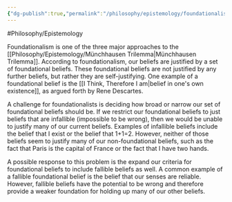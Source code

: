 ```yaml
---
{"dg-publish":true,"permalink":"/philosophy/epistemology/foundationalism/"}
---
```



#Philosophy/Epistemology 

Foundationalism is one of the three major approaches to the [[Philosophy/Epistemology/Münchhausen Trilemma\|Münchhausen Trilemma]].  According to foundationalism, our beliefs are justified by a set of foundational beliefs. These foundational beliefs are not justified by any further beliefs, but rather they are self-justifying. One example of a foundational belief is the [[I Think, Therefore I am\|belief in one's own existence]], as argued forth by Rene Descartes.

A challenge for foundationalists is deciding how broad or narrow our set of foundational beliefs should be. If we restrict our foundational beliefs to just beliefs that are infallible (impossible to be wrong), then we would be unable to justify many of our current beliefs. Examples of infallible beliefs include the belief that I exist or the belief that 1+1=2. However, neither of those beliefs seem to justify many of our non-foundational beliefs, such as the fact that Paris is the capital of France or the fact that I have two hands.

A possible response to this problem is the expand our criteria for foundational beliefs to include fallible beliefs as well. A common example of a fallible foundational belief is the belief that our senses are reliable. However, fallible beliefs have the potential to be wrong and therefore provide a weaker foundation for holding up many of our other beliefs.
